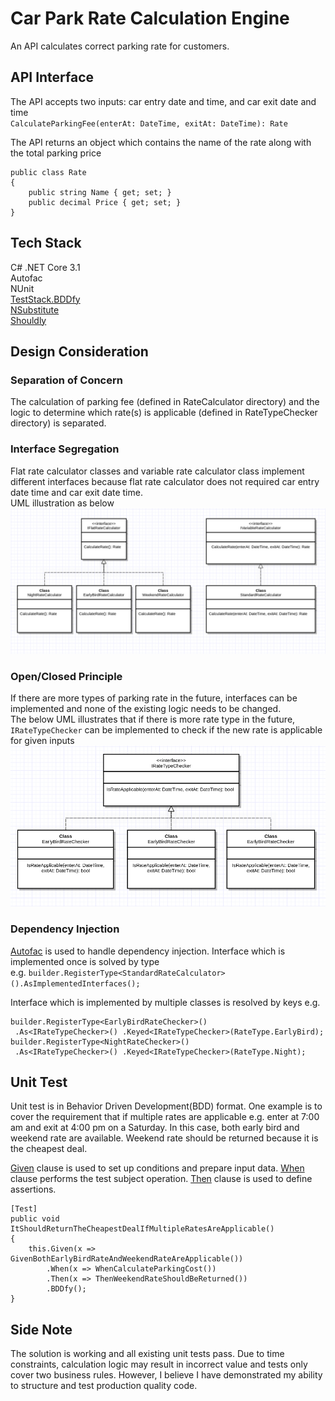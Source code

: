 # Car Park Rate Calculation Engine

An API calculates correct parking rate for customers.

## API Interface
The API accepts two inputs: car entry date and time, and car exit date and time  
`CalculateParkingFee(enterAt: DateTime, exitAt: DateTime): Rate`  

The API returns an object which contains the name of the rate along with the total parking price
```
public class Rate
{
    public string Name { get; set; }
    public decimal Price { get; set; }
}
```

## Tech Stack
C# .NET Core 3.1    
Autofac  
NUnit   
[TestStack.BDDfy](https://github.com/TestStack/TestStack.BDDfy)  
[NSubstitute](https://nsubstitute.github.io/)  
[Shouldly](https://github.com/shouldly/shouldly)

## Design Consideration
### Separation of Concern
The calculation of parking fee (defined in RateCalculator directory) and the logic to determine 
which rate(s) is applicable (defined in RateTypeChecker directory) is separated.

### Interface Segregation
Flat rate calculator classes and variable rate calculator class implement different interfaces
because flat rate calculator does not required car entry date time and car exit date time.   
UML illustration as below ![here](./Rate%20Calculation%20Logic.png)

### Open/Closed Principle
If there are more types of parking rate in the future, interfaces can be implemented and none of 
the existing logic needs to be changed.   
The below UML illustrates that if there is more rate type in the future, `IRateTypeChecker` can be
implemented to check if the new rate is applicable for given inputs ![here](./Rate%20Checking%20Logic.png)

### Dependency Injection
[Autofac](https://autofac.org/) is used to handle dependency injection. 
Interface which is implemented once is solved by type  
e.g. `builder.RegisterType<StandardRateCalculator>().AsImplementedInterfaces();`

Interface which is implemented by multiple classes is resolved by keys e.g.
```  
builder.RegisterType<EarlyBirdRateChecker>()  
 .As<IRateTypeChecker>() .Keyed<IRateTypeChecker>(RateType.EarlyBird);  
builder.RegisterType<NightRateChecker>()  
 .As<IRateTypeChecker>() .Keyed<IRateTypeChecker>(RateType.Night);
 ```

## Unit Test
Unit test is in Behavior Driven Development(BDD) format. One example is to cover the requirement that if 
multiple rates are applicable e.g. enter at 7:00 am and exit at 4:00 pm on a Saturday. In this case, both 
early bird and weekend rate are available. Weekend rate should be returned because it is the cheapest deal.  

<u>Given</u> clause is used to set up conditions and prepare input data. <u>When</u> clause performs the test subject 
operation. <u>Then</u> clause is used to define assertions.  
```
[Test]
public void ItShouldReturnTheCheapestDealIfMultipleRatesAreApplicable()
{
    this.Given(x => GivenBothEarlyBirdRateAndWeekendRateAreApplicable())
        .When(x => WhenCalculateParkingCost())
        .Then(x => ThenWeekendRateShouldBeReturned())
        .BDDfy();
}
```

## Side Note
The solution is working and all existing unit tests pass. Due to time constraints, calculation logic 
may result in incorrect value and tests only cover two business rules. However, I believe I have demonstrated
my ability to structure and test production quality code. 